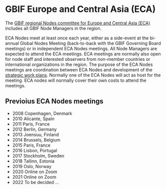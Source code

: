 # GBIF Europe and Central Asia (ECA)

The [GBIF regional Nodes committee for Europe and Central Asia (ECA)](https://www.gbif.org/the-gbif-network/europe) includes all GBIF Node Managers in the region.

ECA Nodes meet at least once each year, either as a side-event at the bi-annual Global Nodes Meeting (back-to-back with the GBIF Governing Board meetings) or in independent ECA Nodes meetings. All Node Managers are expected to attend the ECA meetings. ECA meetings are normally also open for node staff and interested observers from non-member countries or international organizations in the region. The purpose of the ECA Nodes meetings are coordination between ECA Nodes and development of the [strategic work plans](https://github.com/GBIF-Europe/RegionalWorkProgramme). Normally one of the ECA Nodes will act as host for the meeting. ECA nodes will normally cover their own costs to attend the meetings.

## Previoius ECA Nodes meetings
* 2008 Copenhagen, Denmark
* 2010 Alicante, Spain
* 2011 Paris, France
* 2012 Berlin, Germany
* 2013 Joensuu, Finland
* 2014 Brussels, Belgium
* 2015 Paris, France
* 2016 Lisbon, Portugal
* 2017 Stockholm, Sweden
* 2018 Tallinn, Estonia
* 2019 Oslo, Norway
* 2020 Online on Zoom
* 2021 Online on Zoom
* 2022 To be decided ...
